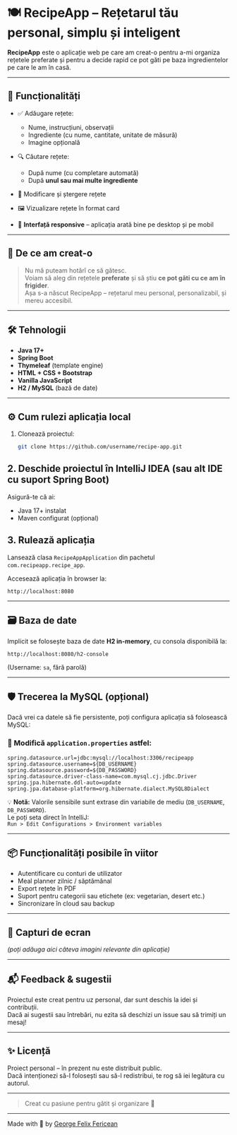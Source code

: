 # 🍽️ RecipeApp – Rețetarul tău personal, simplu și inteligent

**RecipeApp** este o aplicație web pe care am creat-o pentru a-mi organiza rețetele preferate și pentru a decide rapid ce pot găti pe baza ingredientelor pe care le am în casă.

---

## 🎯 Funcționalități

- ✅ Adăugare rețete:
  - Nume, instrucțiuni, observații
  - Ingrediente (cu nume, cantitate, unitate de măsură)
  - Imagine opțională

- 🔍 Căutare rețete:
  - După nume (cu completare automată)
  - După **unul sau mai multe ingrediente**

- 📝 Modificare și ștergere rețete

- 🖼️ Vizualizare rețete în format card

- 📱 **Interfață responsive** – aplicația arată bine pe desktop și pe mobil

---

## 🚀 De ce am creat-o

> Nu mă puteam hotărî ce să gătesc.  
> Voiam să aleg din rețetele **preferate** și să știu **ce pot găti cu ce am în frigider**.  
> Așa s-a născut RecipeApp – rețetarul meu personal, personalizabil, și mereu accesibil.

---

## 🛠️ Tehnologii

- **Java 17+**
- **Spring Boot**
- **Thymeleaf** (template engine)
- **HTML + CSS + Bootstrap**
- **Vanilla JavaScript**
- **H2 / MySQL** (bază de date)

---

## ⚙️ Cum rulezi aplicația local

1. Clonează proiectul:
   ```bash
   git clone https://github.com/username/recipe-app.git
## 2. Deschide proiectul în IntelliJ IDEA (sau alt IDE cu suport Spring Boot)

Asigură-te că ai:

- Java 17+ instalat
- Maven configurat (opțional)

## 3. Rulează aplicația

Lansează clasa `RecipeAppApplication` din pachetul `com.recipeapp.recipe_app`.

Accesează aplicația în browser la:

```
http://localhost:8080
```

---

## 🗃️ Baza de date

Implicit se folosește baza de date **H2 in-memory**, cu consola disponibilă la:

```
http://localhost:8080/h2-console
```

(Username: `sa`, fără parolă)

---

## 🛡️ Trecerea la MySQL (opțional)

Dacă vrei ca datele să fie persistente, poți configura aplicația să folosească MySQL:

### 🔧 Modifică `application.properties` astfel:

```properties
spring.datasource.url=jdbc:mysql://localhost:3306/recipeapp
spring.datasource.username=${DB_USERNAME}
spring.datasource.password=${DB_PASSWORD}
spring.datasource.driver-class-name=com.mysql.cj.jdbc.Driver
spring.jpa.hibernate.ddl-auto=update
spring.jpa.database-platform=org.hibernate.dialect.MySQL8Dialect
```

💡 **Notă:** Valorile sensibile sunt extrase din variabile de mediu (`DB_USERNAME`, `DB_PASSWORD`).  
Le poți seta direct în IntelliJ:  
`Run > Edit Configurations > Environment variables`

---

## 📦 Funcționalități posibile în viitor

- Autentificare cu conturi de utilizator
- Meal planner zilnic / săptămânal
- Export rețete în PDF
- Suport pentru categorii sau etichete (ex: vegetarian, desert etc.)
- Sincronizare în cloud sau backup

---

## 📸 Capturi de ecran

_(poți adăuga aici câteva imagini relevante din aplicație)_

---

## 📬 Feedback & sugestii

Proiectul este creat pentru uz personal, dar sunt deschis la idei și contribuții.  
Dacă ai sugestii sau întrebări, nu ezita să deschizi un issue sau să trimiți un mesaj!

---

## ✨ Licență

Proiect personal – în prezent nu este distribuit public.  
Dacă intenționezi să-l folosești sau să-l redistribui, te rog să iei legătura cu autorul.

---

> Creat cu pasiune pentru gătit și organizare 🙌

---

Made with 💖 by [George Felix Fericean](https://github.com/GeorgeFelixFericean)

